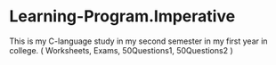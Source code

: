# Learning-Program.Imperative
This is my C-language study in my second semester in my first year in college. ( Worksheets, Exams, 50Questions1, 50Questions2 )
